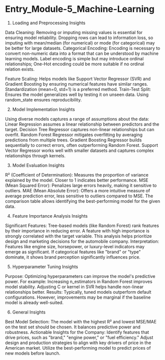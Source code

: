 # Entry_Module-5_Machine-Learning

1. Loading and Preprocessing Insights

Data Cleaning: Removing or imputing missing values is essential for ensuring model reliability. Dropping rows can lead to information loss, so imputing with mean/median (for numerical) or mode (for categorical) may be better for large datasets.
Categorical Encoding: Encoding is necessary to convert non-numeric data into a format that can be understood by machine learning models. Label encoding is simple but may introduce ordinal relationships; One-Hot encoding could be more suitable if no ordinal relation exists.

Feature Scaling: Helps models like Support Vector Regressor (SVR) and Gradient Boosting by ensuring numerical features have similar ranges. Standardization (mean=0, std=1) is a preferred method.
Train-Test Split: Ensures the model generalizes well by testing it on unseen data. Using random_state ensures reproducibility.

2. Model Implementation Insights

Using diverse models captures a range of assumptions about the data:
Linear Regression assumes a linear relationship between predictors and the target.
Decision Tree Regressor captures non-linear relationships but can overfit.
Random Forest Regressor mitigates overfitting by averaging predictions from multiple trees.
Gradient Boosting Regressor builds sequentially to correct errors, often outperforming Random Forest.
Support Vector Regressor works well with smaller datasets and captures complex relationships through kernels.

3. Model Evaluation Insights

R² (Coefficient of Determination): Measures the proportion of variance explained by the model. Closer to 1 indicates better performance.
MSE (Mean Squared Error): Penalizes large errors heavily, making it sensitive to outliers.
MAE (Mean Absolute Error): Offers a more intuitive measure of average prediction error, less sensitive to outliers compared to MSE.
The comparison table allows identifying the best-performing model for the given data.

4. Feature Importance Analysis Insights

Significant Features: Tree-based models (like Random Forest) rank features by their importance in reducing error.
A feature with high importance is strongly correlated with the target variable.
This analysis helps prioritize design and marketing decisions for the automobile company.
Interpretation:
Features like engine size, horsepower, or luxury-level indicators may emerge as significant.
If categorical features like "brand" or "type" dominate, it shows brand perception significantly influences price.

5. Hyperparameter Tuning Insights

Purpose: Optimizing hyperparameters can improve the model's predictive power. For example:
Increasing n_estimators in Random Forest improves model stability.
Adjusting C or kernel in SVR helps handle non-linear relationships better.
Results: Typically, tuned models outperform default configurations. However, improvements may be marginal if the baseline model is already well-suited.

6. General Insights

Best Model Selection: The model with the highest R² and lowest MSE/MAE on the test set should be chosen. It balances predictive power and robustness.
Actionable Insights for the Company:
Identify features that drive prices, such as "brand," "engine power," or "fuel efficiency."
Adjust design and production strategies to align with key drivers of price in the American market.
Utilize the best-performing model to predict prices of new models before launch.
